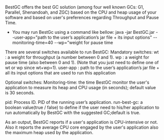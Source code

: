BestGC offers the best GC solution (among four well known GCs: G1, Parallel, Shenandoah, and ZGC) based on the CPU and heap usage of your software and based on user's preferences regarding Throughput and Pause Time.

- You may run BestGc using a command like bellow:
   java -jar BestGC.jar --user-app="path to the user’s application’s jar file + its input options" --monitoring-time=40
--wp="weight for pause time


There are several switches available to run BestGC:
Mandatory switches:
wt : a weight for throughput (a number between 0 and 1).
wp : a weight for pause time (also between 0 and 1). (Note that you just need to define one of wt or wp since wt+wp=1).
user-app : path to the user’s application’s jar file + all its input options that are used to run this application

Optional switches:
Monitoring-time: the time BestGC monitor the user's application to measure its heap and CPU usage (in seconds); default value is 30 seconds.

pid: Process ID. PID of the running user’s application.
run-best-gc: a boolean value(true / false) to define if the user need to his/her application to run automatically by BestGC with the suggested GC;default is true. 

As an output, BestGC reports if a user's application is CPU-intensive or not. Also it reports the average CPU core engaged by the user's application also the maximum heap used by the application.
